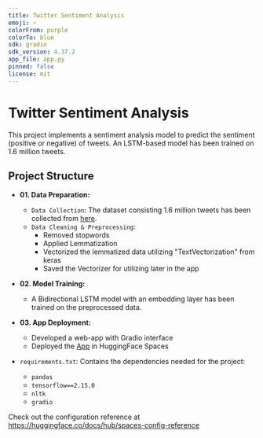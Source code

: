 ```yaml
---
title: Twitter Sentiment Analysis
emoji: ⚡
colorFrom: purple
colorTo: blue
sdk: gradio
sdk_version: 4.37.2
app_file: app.py
pinned: false
license: mit
---
```

# Twitter Sentiment Analysis

This project implements a sentiment analysis model to predict the sentiment (positive or negative) of tweets. An LSTM-based model has been trained on 1.6 million tweets.

## Project Structure

- __01. Data Preparation:__
  * `Data Collection`: The dataset consisting 1.6 million tweets has been collected from [here](https://www.kaggle.com/datasets/kazanova/sentiment140).
  * `Data Cleaning & Preprocessing`:
    - Removed stopwords
    - Applied Lemmatization
    - Vectorized the lemmatized data utilizing "TextVectorization" from keras
    - Saved the Vectorizer for utilizing later in the app
  
- __02. Model Training:__
  * A Bidirectional LSTM model with an embedding layer has been trained on the preprocessed data.
  
- __03. App Deployment:__
  * Developed a web-app with Gradio interface
  * Deployed the [App](https://huggingface.co/spaces/mazed/twitter_sentiment_analysis) in HuggingFace Spaces

- `requirements.txt`: Contains the dependencies needed for the project:
  - `pandas`
  - `tensorflow==2.15.0`
  - `nltk`
  - `gradio`




Check out the configuration reference at https://huggingface.co/docs/hub/spaces-config-reference